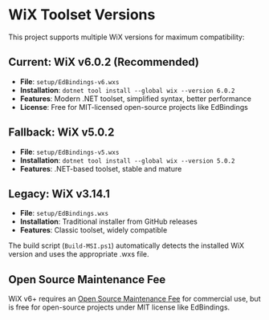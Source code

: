 # WiX Toolset Versions

This project supports multiple WiX versions for maximum compatibility:

## Current: WiX v6.0.2 (Recommended)
- **File**: `setup/EdBindings-v6.wxs`
- **Installation**: `dotnet tool install --global wix --version 6.0.2`
- **Features**: Modern .NET toolset, simplified syntax, better performance
- **License**: Free for MIT-licensed open-source projects like EdBindings

## Fallback: WiX v5.0.2
- **File**: `setup/EdBindings-v5.wxs`
- **Installation**: `dotnet tool install --global wix --version 5.0.2`
- **Features**: .NET-based toolset, stable and mature

## Legacy: WiX v3.14.1
- **File**: `setup/EdBindings.wxs`
- **Installation**: Traditional installer from GitHub releases
- **Features**: Classic toolset, widely compatible

The build script (`Build-MSI.ps1`) automatically detects the installed WiX version and uses the appropriate .wxs file.

## Open Source Maintenance Fee
WiX v6+ requires an [Open Source Maintenance Fee](https://opensourcemaintenancefee.org/) for commercial use, but is free for open-source projects under MIT license like EdBindings.